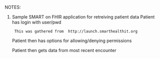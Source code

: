 NOTES:
1. Sample SMART on FHIR application for retreiving patient data
    Patient has login with user/pwd 

        This was gathered from  http://launch.smarthealthit.org
    
    Patient then has options for allowing/denying permissions
   
    Patient then gets data from most recent encounter